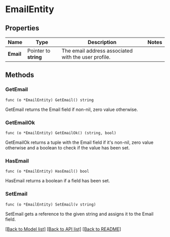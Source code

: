 # EmailEntity

## Properties

Name | Type | Description | Notes
------------ | ------------- | ------------- | -------------
**Email** | Pointer to **string** | The email address associated with the user profile. | 

## Methods

### GetEmail

`func (o *EmailEntity) GetEmail() string`

GetEmail returns the Email field if non-nil, zero value otherwise.

### GetEmailOk

`func (o *EmailEntity) GetEmailOk() (string, bool)`

GetEmailOk returns a tuple with the Email field if it's non-nil, zero value otherwise
and a boolean to check if the value has been set.

### HasEmail

`func (o *EmailEntity) HasEmail() bool`

HasEmail returns a boolean if a field has been set.

### SetEmail

`func (o *EmailEntity) SetEmail(v string)`

SetEmail gets a reference to the given string and assigns it to the Email field.


[[Back to Model list]](../README.md#documentation-for-models) [[Back to API list]](../README.md#documentation-for-api-endpoints) [[Back to README]](../README.md)


